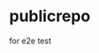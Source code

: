 # publicrepo
for e2e test























































































































































































































































































































































































































































































































































































































































































































































































































































































































































































































































































































































































































































































































































































































































































































































































































































































































































































































































































































































































































































































































































































































































































































































































































































































































































































































































































































